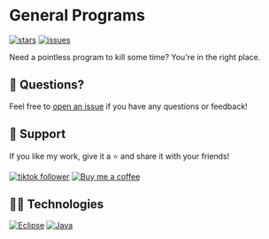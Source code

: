 # General Programs

[![stars](https://custom-icon-badges.demolab.com/github/stars/CompSciReels/General-Programs?logo=star&logoColor=black)](https://github.com/CompSciReels/General-Programs/stargazers "stars")
[![issues](https://custom-icon-badges.demolab.com/github/issues-raw/CompSciReels/General-Programs?logo=issue)](https://github.com/CompSciReels/General-Programs/issues "issues")

Need a pointless program to kill some time? You're in the right place. 

## 💬 Questions?

Feel free to [open an issue](http://github.com/YourGitHubUsername/GeneralPrograms/issues/new/choose) if you have any questions or feedback!

## 🤩 Support 

If you like my work, give it a ⭐ and share it with your friends!

<p align="left">
  <a href="https://www.tiktok.com/@comp.sci.reels?lang=en">
    <img alt="tiktok follower" title="Follow my TikTok channel" src="https://custom-icon-badges.demolab.com/badge/TIKTOK-9B4E97?style=for-the-badge&logo=tiktok&logoColor=white&labelColor=7A3E85"/></a>
  <a href="https://buymeacoffee.com/comp.sci.reels">
    <img alt="Buy me a coffee" title="Buy me a coffee" src="https://custom-icon-badges.demolab.com/badge/-Buy_me_a_coffee-FF5E5B?style=for-the-badge&logo=kofi&logoColor=white"/>
  </a>
</p>

## 👨‍💻 Technologies 

[![Eclipse](https://custom-icon-badges.demolab.com/badge/-Eclipse-purple?style=for-the-badge&logo=eclipse&logoColor=white)](https://eclipseide.org/)
[![Java](https://custom-icon-badges.demolab.com/badge/-Java-orange?style=for-the-badge&logo=Java&logoColor=white)](https://www.java.com/en/)
